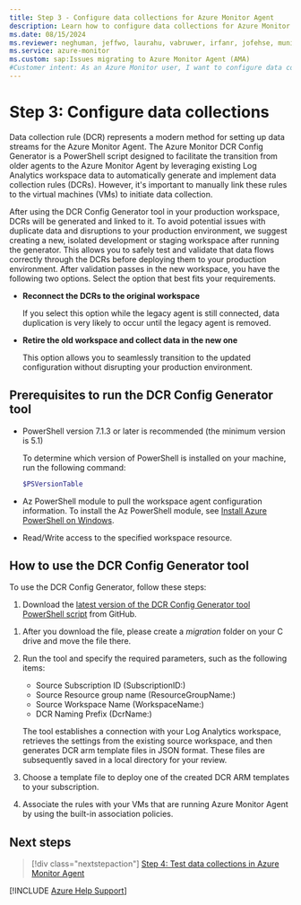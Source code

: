 ```yaml
---
title: Step 3 - Configure data collections for Azure Monitor Agent
description: Learn how to configure data collections for Azure Monitor Agent so that you can migrate from the legacy Log Analytics agent.
ms.date: 08/15/2024
ms.reviewer: neghuman, jeffwo, laurahu, vabruwer, irfanr, jofehse, muniesa, amanan, v-weizhu
ms.service: azure-monitor
ms.custom: sap:Issues migrating to Azure Monitor Agent (AMA)
#Customer intent: As an Azure Monitor user, I want to configure data collections for Azure Monitor Agent so that I can migrate from the legacy Log Analytics agent.
---
```

# Step 3: Configure data collections

Data collection rule (DCR) represents a modern method for setting up data streams for the Azure Monitor Agent. The Azure Monitor DCR Config Generator is a PowerShell script designed to facilitate the transition from older agents to the Azure Monitor Agent by leveraging existing Log Analytics workspace data to automatically generate and implement data collection rules (DCRs). However, it's important to manually link these rules to the virtual machines (VMs) to initiate data collection.

After using the DCR Config Generator tool in your production workspace, DCRs will be generated and linked to it. To avoid potential issues with duplicate data and disruptions to your production environment, we suggest creating a new, isolated development or staging workspace after running the generator. This allows you to safely test and validate that data flows correctly through the DCRs before deploying them to your production environment. After validation passes in the new workspace, you have the following two options. Select the option that best fits your requirements.

- **Reconnect the DCRs to the original workspace**
  
  If you select this option while the legacy agent is still connected, data duplication is very likely to occur until the legacy agent is removed.
- **Retire the old workspace and collect data in the new one**
  
  This option allows you to seamlessly transition to the updated configuration without disrupting your production environment.

## Prerequisites to run the DCR Config Generator tool

- PowerShell version 7.1.3 or later is recommended (the minimum version is 5.1)

  To determine which version of PowerShell is installed on your machine, run the following command:
  
  ```powershell
  $PSVersionTable
  ```
- Az PowerShell module to pull the workspace agent configuration information. To install the Az PowerShell module, see [Install Azure PowerShell on Windows](/powershell/azure/install-azps-windows).
- Read/Write access to the specified workspace resource.

## How to use the DCR Config Generator tool

To use the DCR Config Generator, follow these steps:

1. Download the [latest version of the DCR Config Generator tool PowerShell script](https://github.com/microsoft/AzureMonitorCommunity/tree/master/Azure%20Services/Azure%20Monitor/Agents/Migration%20Tools/DCR%20Config%20Generator) from GitHub.

<!-- Add image displaying to the customer what to select next - image 1 in email -->
<!-- Add image displaying to the customer where the download button is on github - image 2 in email -->

1. After you download the file, please create a *migration* folder on your C drive and move the file there.

1. Run the tool and specify the required parameters, such as the following items:

   - Source Subscription ID (SubscriptionID:)
   - Source Resource group name (ResourceGroupName:)
   - Source Workspace Name (WorkspaceName:)
   - DCR Naming Prefix (DcrName:)
   
   The tool establishes a connection with your Log Analytics workspace, retrieves the settings from the existing source workspace, and then generates DCR arm template files in JSON format. These files are subsequently saved in a local directory for your review.

1. Choose a template file to deploy one of the created DCR ARM templates to your subscription.

1. Associate the rules with your VMs that are running Azure Monitor Agent by using the built-in association policies.

## Next steps

> [!div class="nextstepaction"]
> [Step 4: Test data collections in Azure Monitor Agent](step-4-test-data-collections-azure-monitor-agent.md)

[!INCLUDE [Azure Help Support](../../../../includes/azure-help-support.md)]
